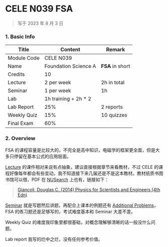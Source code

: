 # CELE N039 FSA

>   写于 2023 年 8 月 3 日



### 1. Basic Info

| Title       | Content              | Remark           |
| ----------- | -------------------- | ---------------- |
| Module Code | CELE N039            |                  |
| Name        | Foundation Science A | **FSA** in short |
| Credits     | 10                   |                  |
| Lecture     | 2 per week           | 2h in total      |
| Seminar     | 1 per week           | 1h               |
| Lab         | 1h training + 2h * 2 |                  |
| Lab Report  | 25%                  | 2 reports        |
| Weekly Quiz | 15%                  | 10 quizzes       |
| Final Exam  | 60%                  |                  |



### 2. Overview

FSA 的课程容量是比较大的，不完全是高中知识，电磁学的框架更全面，但是大多只停留在基本公式的应用层面。

[Lecture](./Lecture) 的课件相对来说有点抽象，建议直接根据章节来看教材，不过 CELE 的课程好像每年都会有些变动，我不知道接下来几届还是不是这本教材。教材纸质书图书馆可以借，PDF 在 [NUSearch](https://www.nottingham.edu.cn/en/Library/Library.aspx) 上也有，链接如下：

>    [Giancoli, Douglas C. (2014) Physics for Scientists and Engineers (4th Edn)](https://nusearch.nottingham.edu.cn/primo-explore/fulldisplay?docid=TN_cdi_askewsholts_vlebooks_9781292034010&context=PC&vid=44NOTCH&lang=en_US&search_scope=44NOTCH_COMPLETE&adaptor=primo_central_multiple_fe&tab=44notch_complete&query=any,contains,Physics%20for%20Scientists&offset=0)

[Seminar](./Seminar) 就是写题然后讲题，再配合上课本的例题还有 [Additional Problems](<./Additional Problems>)，FSA 的练习题还是足够写的，考试难度基本和 Seminar 大差不差。

Weekly Quiz 的难度我印象里都很基础，对概念理解够清晰的话一般没什么问题。

Lab report 我写的烂中之烂，没有任何参考价值。
